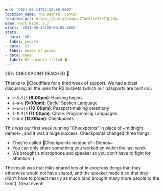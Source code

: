 ```yaml
---
end: '2024-09-14T12:52:00.000Z'
location_name: The Bechtel Center
location_url: https://goo.gl/maps/ZTWH61rc5ZkTJp2QA
name: Hack Night 5.2
start: '2024-09-14T00:00:00.000Z'
stats:
- data: '80'
  label: people
- data: '21'
  label: boxes of pizza
- data: many
  label: R2 buckets filled 🪣
---
```


25% CHECKPOINT REACHED 🚩

Thanks to 🧡Cloudflare for a third week of support. We had a blast discussing all the uses for R2 buckets (which our passports are built on).

- `d~5~5|5` **(8:00pm)**: Hacking begins
- `e~0~0` **(9:00pm)**: Circle: Spoken Language
- `e~a~a|a` **(10:00pm)**: Passport-making ceremony
- `f~5~5|5` **(11:00pm)**: Circle: Programming Languages
- `0~0~0` **(12:00am)**: Checkpoints

This was our first week running "Checkpoints" in place of ~midnight demos~, and it was a huge success. Checkpoints changed three things:

- They're called 🚩Checkpoints instead of ~Demos~
- You can only share something you worked on within the last week
- We brought a microphone and speaker so you don't have to fight for attention :)

The result was that folks shared lots of in-progress things that they otherwise would not have shared, and the speaker made it so that they didn't have to project nearly as much (and brought many more people to the front). Great event!